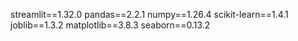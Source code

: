 streamlit==1.32.0
pandas==2.2.1
numpy==1.26.4
scikit-learn==1.4.1
joblib==1.3.2
matplotlib==3.8.3
seaborn==0.13.2
